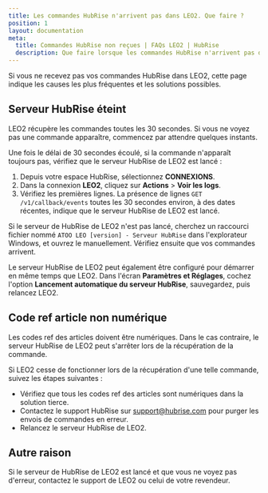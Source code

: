 ```yaml
---
title: Les commandes HubRise n'arrivent pas dans LEO2. Que faire ?
position: 1
layout: documentation
meta:
  title: Commandes HubRise non reçues | FAQs LEO2 | HubRise
  description: Que faire lorsque les commandes HubRise n'arrivent pas dans LEO2 ?
---
```


Si vous ne recevez pas vos commandes HubRise dans LEO2, cette page indique les causes les plus fréquentes et les solutions possibles.

## Serveur HubRise éteint

LEO2 récupère les commandes toutes les 30 secondes. Si vous ne voyez pas une commande apparaître, commencez par attendre quelques instants.

Une fois le délai de 30 secondes écoulé, si la commande n'apparaît toujours pas, vérifiez que le serveur HubRise de LEO2 est lancé :

1. Depuis votre espace HubRise, sélectionnez **CONNEXIONS**.
1. Dans la connexion **LEO2**, cliquez sur **Actions** > **Voir les logs**.
1. Vérifiez les premières lignes. La présence de lignes `GET /v1/callback/events` toutes les 30 secondes environ, à des dates récentes, indique que le serveur HubRise de LEO2 est lancé.

Si le serveur de HubRise de LEO2 n'est pas lancé, cherchez un raccourci fichier nommé `ATOO LEO [version] - Serveur HubRise` dans l'explorateur Windows, et ouvrez le manuellement. Vérifiez ensuite que vos commandes arrivent.

Le serveur HubRise de LEO2 peut également être configuré pour démarrer en même temps que LEO2. Dans l'écran **Paramètres et Réglages**, cochez l'option **Lancement automatique du serveur HubRise**, sauvegardez, puis relancez LEO2.

## Code ref article non numérique

Les codes ref des articles doivent être numériques. Dans le cas contraire, le serveur HubRise de LEO2 peut s'arrêter lors de la récupération de la commande.

Si LEO2 cesse de fonctionner lors de la récupération d'une telle commande, suivez les étapes suivantes :

- Vérifiez que tous les codes ref des articles sont numériques dans la solution tierce. 
- Contactez le support HubRise sur [support@hubrise.com](mailto:support@hubrise.com) pour purger les envois de commandes en erreur.
- Relancez le serveur HubRise de LEO2.

## Autre raison

Si le serveur de HubRise de LEO2 est lancé et que vous ne voyez pas d'erreur, contactez le support de LEO2 ou celui de votre revendeur.
